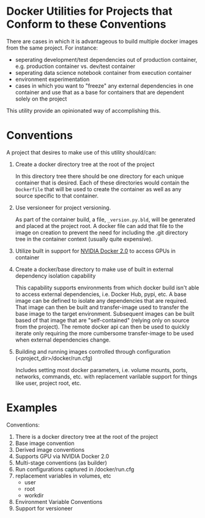 # Docker Utilities for Projects that Conform to these Conventions

There are cases in which it is advantageous to build multiple docker images from the same project.
For instance:
* seperating development/test dependencies out of production container, e.g. production container vs. dev/test container
* seperating data science notebook container from execution container
* environment experimentation
* cases in which you want to "freeze" any external dependencies in one container and use that as a base
for containers that are dependent solely on the project

This utility provide an opinionated way of accomplishing this. 

# Conventions

A project that desires to make use of this utility should/can:
1) Create a docker directory tree at the root of the project

    In this directory tree there should be one directory for each unique container that is desired.
    Each of these directories would contain the `Dockerfile` that will be used to create the container
    as well as any source specific to that container.
2) Use versioneer for project versioning. 

    As part of the container build, a file, `_version.py.bld`, will be generated and placed at the project 
    root. A docker file can add that file to the image on creation to prevent the need for including the
    .git directory tree in the container context (usually quite expensive).
3) Utilize built in support for [NVIDIA Docker 2.0](https://github.com/NVIDIA/nvidia-docker) to access GPUs in 
container
4) Create a docker/base directory to make use of built in external dependency isolation capability

    This capability supports environments from which docker build isn't able to access external dependencies,
    i.e. Docker Hub, pypi, etc. A base image can be defined to isolate any dependencies that are required. That
    image can then be built and transfer-image used to transfer the base image to the target environment. 
    Subsequent images can be built based of that image that are "self-contained" (relying only on source
    from the project). The remote docker api can then be used to quickly iterate only requiring the more
    cumbersome transfer-image to be used when external dependencies change.
5) Building and running images controlled through configuration (<project_dir>/docker/run.cfg)

    Includes setting most docker parameters, i.e. volume mounts, ports, networks, commands, etc. with
    replacement varilable support for things like user, project root, etc.  

# Examples     
    
Conventions:
1) There is a docker directory tree at the root of the project
2) Base image convention
3) Derived image conventions
4) Supports GPU via NVIDIA Docker 2.0
5) Multi-stage conventions (as builder)
6) Run configurations captured in <project>/docker/run.cfg
7) replacement variables in volumes, etc
    * user
    * root
    * workdir
8) Environment Variable Conventions
9) Support for versioneer